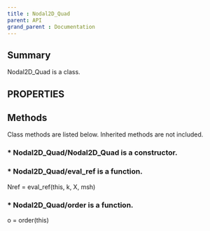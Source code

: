 ```yaml
---
title : Nodal2D_Quad
parent: API
grand_parent : Documentation
---
```

## Summary
Nodal2D_Quad is a class.
## PROPERTIES
## Methods
Class methods are listed below. Inherited methods are not included.
### * Nodal2D_Quad/Nodal2D_Quad is a constructor.

### * Nodal2D_Quad/eval_ref is a function.
Nref = eval_ref(this, k, X, msh)

### * Nodal2D_Quad/order is a function.
o = order(this)

